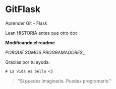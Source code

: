 # GitFlask
Aprender Git - Flask

Lean HISTORIA antes que otro doc


**Modificando el readme**

_PORQUE SOMOS PROGRAMADORES__

Gracias por tu ayuda. 

```css
# La vida es bella <3 
```
> "Si puedes imaginarlo. Puedes programarlo." 

